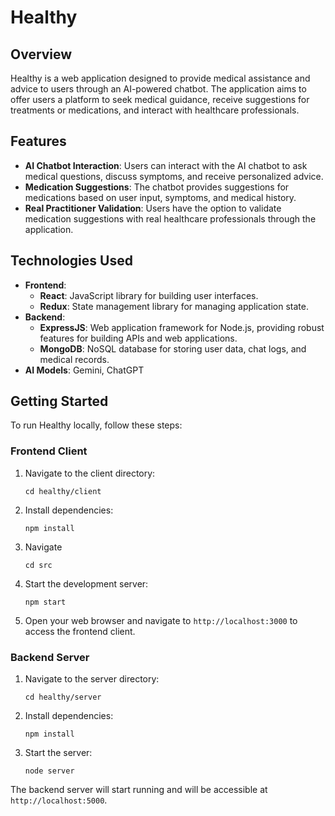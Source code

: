 # Healthy

## Overview
Healthy is a web application designed to provide medical assistance and advice to users through an AI-powered chatbot. The application aims to offer users a platform to seek medical guidance, receive suggestions for treatments or medications, and interact with healthcare professionals.

## Features
- **AI Chatbot Interaction**: Users can interact with the AI chatbot to ask medical questions, discuss symptoms, and receive personalized advice.
- **Medication Suggestions**: The chatbot provides suggestions for medications based on user input, symptoms, and medical history.
- **Real Practitioner Validation**: Users have the option to validate medication suggestions with real healthcare professionals through the application.

## Technologies Used
- **Frontend**:
  - **React**: JavaScript library for building user interfaces.
  - **Redux**: State management library for managing application state.
- **Backend**:
  - **ExpressJS**: Web application framework for Node.js, providing robust features for building APIs and web applications.
  - **MongoDB**: NoSQL database for storing user data, chat logs, and medical records.
- **AI Models**: Gemini, ChatGPT

## Getting Started
To run Healthy locally, follow these steps:

### Frontend Client
1. Navigate to the client directory:
   ```
   cd healthy/client
   ```

2. Install dependencies:
   ```
   npm install
   ```
3. Navigate
   ```
   cd src
   ```

4. Start the development server:
   ```
   npm start
   ```

4. Open your web browser and navigate to `http://localhost:3000` to access the frontend client.

### Backend Server
1. Navigate to the server directory:
   ```
   cd healthy/server
   ```

2. Install dependencies:
   ```
   npm install
   ```

3. Start the server:
   ```
   node server
   ```

The backend server will start running and will be accessible at `http://localhost:5000`.

<!--## Previews-->

<!--![Screenshot 2024-03-30 164835](https://github.com/V22X4/healthy/assets/96458962/c4700648-dcca-419e-a954-3f093dbfc24e)-->

<!--![image](https://github.com/V22X4/healthy/assets/96458962/bd848f3c-9b27-4b78-879d-eb5f3329b890)-->

